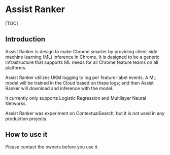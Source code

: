 # Assist Ranker

[TOC]

## Introduction

Assist Ranker is design to make Chrome smarter by providing client-side machine
learning (ML) inference in Chrome. It is designed to be a generic infrastructure
that supports ML needs for all Chrome feature teams on all platforms.

Assist Ranker utilizes UKM logging to log per feature-label events. A ML model
will be trained in the Cloud based on these logs; and then Assist Ranker will
download and inference with the model.

It currently only supports Logistic Regression and Multilayer Neural Networks.

Assist Ranker was experiment on ContextualSearch; but it is not used in any
production projects.

## How to use it

Please contact the owners before you use it.